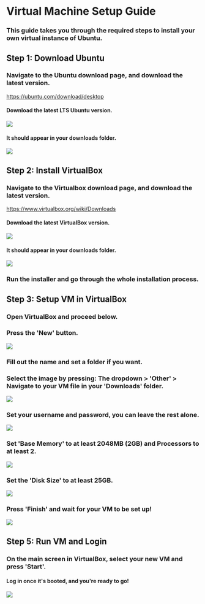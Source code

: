 # Virtual Machine Setup Guide
### This guide takes you through the required steps to install your own virtual instance of Ubuntu.

## Step 1: Download Ubuntu
### Navigate to the Ubuntu download page, and download the latest version.
https://ubuntu.com/download/desktop

#### Download the latest LTS Ubuntu version.
<img src="./Images/Step1.png"/>

#### It should appear in your downloads folder.
<img src="./Images/Step1-2.png"/>

## Step 2: Install VirtualBox
### Navigate to the Virtualbox download page, and download the latest version.
https://www.virtualbox.org/wiki/Downloads

#### Download the latest VirtualBox version.
<img src="./Images/Step2.png"/>

#### It should appear in your downloads folder.
<img src="./Images/Step2-2.png"/>

### Run the installer and go through the whole installation process.

## Step 3: Setup VM in VirtualBox
### Open VirtualBox and proceed below.

### Press the 'New' button.
<img src="./Images/Step3.png"/>

### Fill out the name and set a folder if you want.
### Select the image by pressing: The dropdown > 'Other' > Navigate to your VM file in your 'Downloads' folder.
<img src="./Images/Step3-1.png"/>

### Set your username and password, you can leave the rest alone.
<img src="./Images/Step3-2.png"/>

### Set 'Base Memory' to at least 2048MB (2GB) and Processors to at least 2.
<img src="./Images/Step3-3.png"/>

### Set the 'Disk Size' to at least 25GB.
<img src="./Images/Step3-4.png"/>

### Press 'Finish' and wait for your VM to be set up!
<img src="./Images/Step3-4.png"/>

## Step 5: Run VM and Login
### On the main screen in VirtualBox, select your new VM and press 'Start'.
#### Log in once it's booted, and you're ready to go!
<img src="./Images/Step5.png"/>
